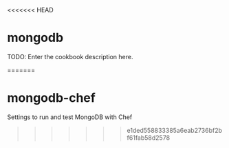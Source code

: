 <<<<<<< HEAD
# mongodb

TODO: Enter the cookbook description here.

=======
# mongodb-chef

Settings to run and test MongoDB with Chef 
>>>>>>> e1ded558833385a6eab2736bf2bf61fab58d2578
